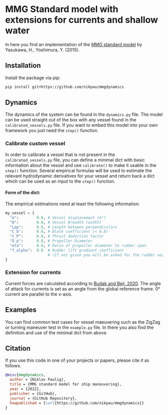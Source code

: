 # MMG Standard model with extensions for currents and shallow water

In here you find an implementation of the [MMG standard model](https://doi.org/10.1007/s00773-014-0293-y) by Yasukawa, H., Yoshimura, Y. (2015).

## Installation

Install the package via pip:

```bash
pip install git+https://github.com/nikpau/mmgdynamics
```

## Dynamics

The dynamics of the system can be found in the `dynamics.py` file. The model can be used straight out of the box with any vessel found in the `calibrated_vessels.py` file. If you want to embed this model into your own framework you just need the `step()` function.

### Calibrate custom vessel

In order to calibrate a vessel that is not present in the `calibrated_vessels.py` file, you can define a minimal dict with basic information about the vessel and use `calibrate()` to make it usable in the `step()` function. Several empirical formulas will be used to estimate the relevant hydrodynamic derivatives for your vessel and return back a dict which can be used as an input to the `step()` function.

#### Form of the dict:

The empirical estimations need at least the following information:

```python
my_vessel = {
  "m":        0.0, # Vessel displacement [m³]
  "B":        0.0, # Vessel Breadth (width)
  "Lpp":      0.0, # Length between perpendiculars
  "C_b":      0.0, # Block coefficient (< 0.8)
  "t_P":      0.0, # Thrust deduction factor
  "D_p":      0.0, # Propeller Diameter
  "eta":      0.0, # Ratio of propeller diameter to rudder span
  "f_alpha":  0.0  # Rudder lift gradient coefficient 
                   # (If not given you will be asked for the rudder aspect ratio)
}
```

### Extension for currents

Current forces are calculated according to [Budak and Beji, 2020](https://doi.org/10.1016/j.oceaneng.2020.108126). 
The angle of attack for currents is set as an angle from the global reference frame. 0° current are parallel to the x-axis.

## Examples

You can find common test cases for vessel maeuvering such as the ZigZag or turning maneuver test in the `example.py` file. In there you also find the definition and use of the minimal dict from above.


## Citation

If you use this code in one of your projects or papers, please cite it as follows.

```bibtex
@misc{mmgdynamics,
  author = {Niklas Paulig},
  title = {MMG standard model for ship maneuvering},
  year = {2022},
  publisher = {GitHub},
  journal = {GitHub Repository},
  howpublished = {\url{https://github.com/nikpau/mmgdynamics}}
}
```
